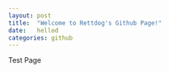 ```yaml
---
layout: post
title:  "Welcome to Rettdog's Github Page!"
date:   hellod
categories: github
---
```

Test Page
